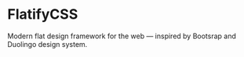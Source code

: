 # FlatifyCSS
Modern flat design framework for the web — inspired by Bootsrap and Duolingo design system.
